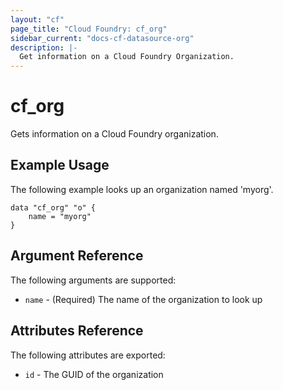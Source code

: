 ```yaml
---
layout: "cf"
page_title: "Cloud Foundry: cf_org"
sidebar_current: "docs-cf-datasource-org"
description: |-
  Get information on a Cloud Foundry Organization.
---
```


# cf\_org

Gets information on a Cloud Foundry organization.

## Example Usage

The following example looks up an organization named 'myorg'. 

```
data "cf_org" "o" {
    name = "myorg"    
}
```

## Argument Reference

The following arguments are supported:

* `name` - (Required) The name of the organization to look up

## Attributes Reference

The following attributes are exported:

* `id` - The GUID of the organization
